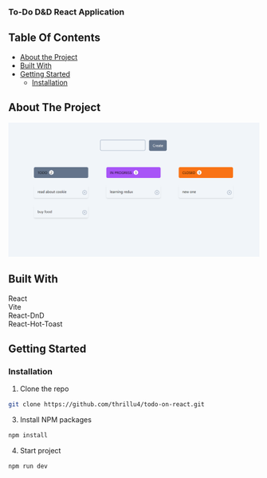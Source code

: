 ### To-Do D&D React Application

## Table Of Contents

* [About the Project](#about-the-project)
* [Built With](#built-with)
* [Getting Started](#getting-started)
  * [Installation](#installation)

## About The Project

![Screen Shot](./public/complete.png)


## Built With

React<br/>
Vite<br/>
React-DnD<br/>
React-Hot-Toast<bt/>

## Getting Started


### Installation

1. Clone the repo

```sh
git clone https://github.com/thrillu4/todo-on-react.git
```

3. Install NPM packages

```sh
npm install
```

4. Start project

```sh
npm run dev
```

